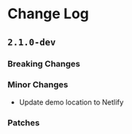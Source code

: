 # Change Log

## `2.1.0-dev`

### Breaking Changes

### Minor Changes
 - Update demo location to Netlify

### Patches